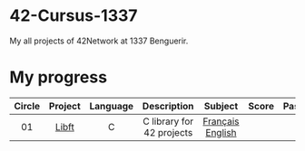 # 42-Cursus-1337
My all projects of 42Network at 1337 Benguerir.

# My progress
|Circle | Project | Language | Description | Subject | Score | Pass | Level |
|:-----:|:-------:|:--------:|:-----------:|:-------:|:-----:|:----:|:-----:|
|01| [Libft](https://github.com/48d31kh413k/Libft-42) | C | C library for 42 projects | [Français](https://github.com/48d31kh413k/Libft-42/blob/main/Subjects/fr.subject.pdf) <br /> [English](https://github.com/48d31kh413k/Libft-42/blob/main/Subjects/en.subject.pdf) |
